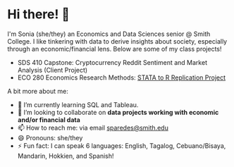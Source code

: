 # Hi there! 👋
I'm Sonia (she/they) an Economics and Data Sciences senior @ Smith College. I like tinkering with data to derive insights about society, especially through an economic/financial lens. Below are some of my class projects!

- SDS 410 Capstone: Cryptocurrency Reddit Sentiment and Market Analysis (Client Project)
- ECO 280 Economics Research Methods: [STATA to R Replication Project](https://github.com/eco280-f21/replication-sonia)

A bit more about me:
- 🌱 I’m currently learning SQL and Tableau.
- 👯 I’m looking to collaborate on **data projects working with economic and/or financial data**
- 📫 How to reach me: via email sparedes@smith.edu
- 😄 Pronouns: she/they
- ⚡ Fun fact: I can speak 6 languages: English, Tagalog, Cebuano/Bisaya, Mandarin, Hokkien, and Spanish!

<!--
**soniaaparedees/soniaaparedees** is a ✨ _special_ ✨ repository because its `README.md` (this file) appears on your GitHub profile.

Here are some ideas to get you started:

- 🔭 I’m currently working on ...
- 🌱 I’m currently learning SQL and Tableau.
- 👯 I’m looking to collaborate on **data projects working with economic and/or financial data**
- 📫 How to reach me: via email sparedes@smith.edu
- 😄 Pronouns: she/they
- ⚡ Fun fact: ...
-->
